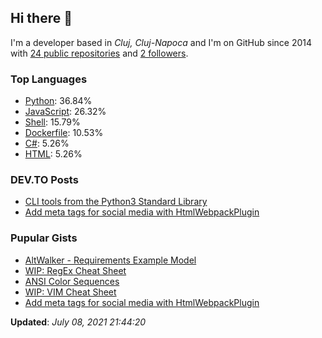<h2>Hi there 👋</h2>

<!-- This is just the base template, feel free to change it. -->

<p>
    I'm a developer based in <i>Cluj, Cluj-Napoca</i>
    and I'm on GitHub since 2014
    with <a href="https://github.com/Robert-96?tab=repositories">24 public repositories</a>
    and <a href="https://github.com/Robert-96?tab=followers">2 followers</a>.
</p>

<h3>Top Languages</h3>

<ul>
    <li><a href="https://github.com/search?q=user%3ARobert-96&l=Python">Python</a>: 36.84%</li>
    <li><a href="https://github.com/search?q=user%3ARobert-96&l=JavaScript">JavaScript</a>: 26.32%</li>
    <li><a href="https://github.com/search?q=user%3ARobert-96&l=Shell">Shell</a>: 15.79%</li>
    <li><a href="https://github.com/search?q=user%3ARobert-96&l=Dockerfile">Dockerfile</a>: 10.53%</li>
    <li><a href="https://github.com/search?q=user%3ARobert-96&l=C#">C#</a>: 5.26%</li>
    <li><a href="https://github.com/search?q=user%3ARobert-96&l=HTML">HTML</a>: 5.26%</li>
</ul>

<h3>DEV.TO Posts</h3>

<ul>
    <li><a href="https://dev.to/robert96/cli-tools-from-the-python3-standard-library-37em">CLI tools from the Python3 Standard Library</a></li>
    <li><a href="https://dev.to/robert96/add-meta-tags-for-social-media-with-htmlwebpackplugin-21h2">Add meta tags for social media with HtmlWebpackPlugin</a></li>
</ul>

<h3>Pupular Gists</h3>

<ul>
        <li><a href="https://gist.github.com/7c6aceafbcffe668a35813c18df4c63e">AltWalker - Requirements Example Model</a></li>
        <li><a href="https://gist.github.com/87120f49e3237210012498f2c82b5cf5">WIP: RegEx Cheat Sheet</a></li>
        <li><a href="https://gist.github.com/0281c940b2c105392489c567bf12c445">ANSI Color Sequences</a></li>
        <li><a href="https://gist.github.com/519e12b79853a6f6eb3a0ab2c98cc483">WIP: VIM Cheat Sheet</a></li>
        <li><a href="https://gist.github.com/e7a57356ab4ec7d1aea50aba04bfde76">Add meta tags for social media with HtmlWebpackPlugin</a></li>
</ul>

<p><strong>Updated</strong>: <i>July 08, 2021 21:44:20</i></p>
